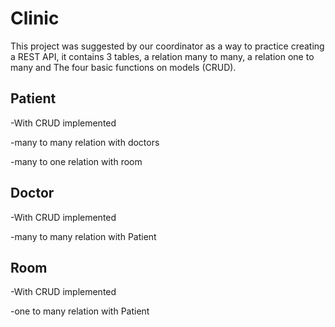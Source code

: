 # Clinic

This project was suggested by our coordinator as a way to practice creating a REST API, it contains 3 tables, a relation many to many, a relation one to many and The four basic functions on models (CRUD).

## Patient

-With CRUD implemented

-many to many relation with doctors

-many to one relation with room

## Doctor

-With CRUD implemented

-many to many relation with Patient


## Room

-With CRUD implemented

-one to many relation with Patient
